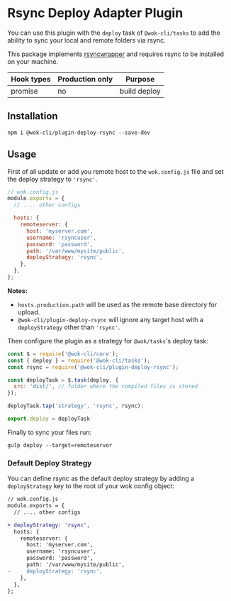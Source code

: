 # Rsync Deploy Adapter Plugin

You can use this plugin with the `deploy` task of `@wok-cli/tasks` to add the ability to sync your local and remote folders via rsync.

This package implements [rsyncwrapper](https://www.npmjs.com/package/rsyncwrapper) and requires rsync to be installed on your machine.

| Hook types | Production only | Purpose      |
| ---------- | --------------- | ------------ |
| promise    | no              | build deploy |

## Installation

```
npm i @wok-cli/plugin-deploy-rsync --save-dev
```

## Usage

First of all update or add you remote host to the `wok.config.js` file and set the deploy strategy to `'rsync'`.

```js
// wok.config.js
module.exports = {
  // .... other configs

  hosts: {
    remoteserver: {
      host: 'myserver.com',
      username: 'rsyncuser',
      password: 'password',
      path: '/var/www/mysite/public',
      deployStrategy: 'rsync',
    },
  },
};
```

**Notes:**

- `hosts.production.path` will be used as the remote base directory for upload.
- `@wok-cli/plugin-deploy-rsync` will ignore any target host with a `deployStrategy` other than `'rsync'`.

Then configure the plugin as a strategy for `@wok/tasks`'s deploy task:

```js
const $ = require('@wok-cli/core');
const { deploy } = require('@wok-cli/tasks');
const rsync = require('@wok-cli/plugin-deploy-rsync');

const deployTask = $.task(deploy, {
  src: 'dist/', // folder where the compiled files is stored
});

deployTask.tap('strategy', 'rsync', rsync);

export.deploy = deployTask
```

Finally to sync your files run:

```
gulp deploy --target=remoteserver
```

### Default Deploy Strategy

You can define rsync as the default deploy strategy by adding a `deployStrategy` key to the root of your wok config object:

```diff
// wok.config.js
module.exports = {
  // .... other configs

+ deployStrategy: 'rsync',
  hosts: {
    remoteserver: {
      host: 'myserver.com',
      username: 'rsyncuser',
      password: 'password',
      path: '/var/www/mysite/public',
-     deployStrategy: 'rsync',
    },
  },
};
```
